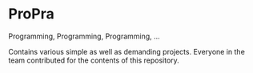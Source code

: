 # ProPra
Programming, Programming, Programming, ...

Contains various simple as well as demanding projects. Everyone in the team contributed for the contents of this repository.
